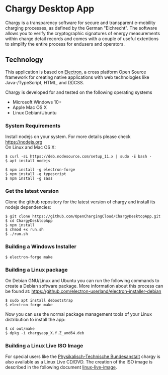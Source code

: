 # Chargy Desktop App

Chargy is a transparency software for secure and transparent e-mobility charging processes, as defined by the German "Eichrecht". The software allows you to verify the cryptographic signatures of energy measurements within charge detail records and comes with a couple of useful extentions to simplify the entire process for endusers and operators.


## Technology
This application is based on [Electron](https://github.com/electron-userland/electron-forge/tree/5.x), a cross platform Open Source framework for creating native applications with web technologies like Java-/TypeScript, HTML, and (S)CSS.    

Chargy is developed for and tested on the following operating systems

 - Microsoft Windows 10+
 - Apple Mac OS X
 - Linux Debian/Ubuntu


### System Requirements

Install nodejs on your system. For more details please check https://nodejs.org    
On Linux and Mac OS X:

```
$ curl -sL https://deb.nodesource.com/setup_11.x | sudo -E bash -
$ apt install nodejs

$ npm install -g electron-forge
$ npm install -g typescript
$ npm install -g sass
```


### Get the latest version

Clone the github repository for the latest version of chargy and install
its nodejs dependencies:
```
$ git clone https://github.com/OpenChargingCloud/ChargyDesktopApp.git
$ cd ChargyDesktopApp
$ npm install
$ chmod +x run.sh
$ ./run.sh
```


### Building a Windows Installer

```
$ electron-forge make
```


### Building a Linux package

On Debian GNU/Linux and Ubuntu you can run the following commands to create a Debian software package. More information about this process can be found at: https://github.com/electron-userland/electron-installer-debian
```
$ sudo apt install debootstrap
$ electron-forge make
```

Now you can use the normal package management tools of your Linux distribution to install the app:
```
$ cd out/make
$ dpkg -i chargyapp_X.Y.Z_amd64.deb
```


### Building a Linux Live ISO Image

For special users like the [Physikalisch-Technische Bundesanstalt](https://www.ptb.de) chargy is also available as a Linux Live CD/DVD. The creation of the ISO image is described in the following document [linux-live-image](https://github.com/OpenChargingCloud/ChargyDesktopApp/blob/master/linux-live-image.md).
